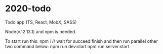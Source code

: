 # 2020-todo
Todo app (TS, React, MobX, SASS)

Node(v.12.13.1) and npm is needed. 

To start run this:
npm i // wait for succeed finish and then run parallel other two command below:
npm run dev:start
npm run server:start
